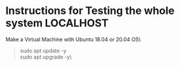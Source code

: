 # Instructions for Testing the whole system LOCALHOST

Make a Virtual Machine with Ubuntu 18.04 or 20.04 OS\
 >sudo apt update -y\
 >sudo apt upgrade -y\
